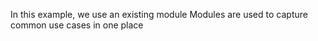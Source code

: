 In this example, we use an existing module
Modules are used to capture common use cases in one place 
